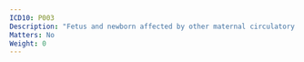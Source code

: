 ```yaml
---
ICD10: P003
Description: "Fetus and newborn affected by other maternal circulatory and respiratory diseases"
Matters: No
Weight: 0
---
```



